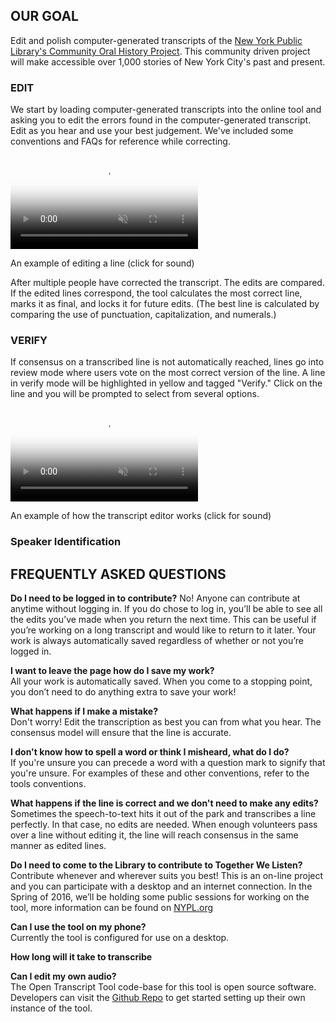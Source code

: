 ## OUR GOAL

Edit and polish computer-generated transcripts of the [New York Public Library's Community Oral History Project](oralhistory.nypl.org). This community driven project will make accessible over 1,000 stories of New York City's past and present.


### EDIT
We start by loading computer-generated transcripts into the online tool and asking you to edit the errors found in the computer-generated transcript. Edit as you hear and use your best judgement. We've included some conventions and FAQs for reference while correcting.

<!--Yo Beefoo, can you center this video and it's caption. Also, where do we stick alt text?-->
<video src="https://s3.amazonaws.com/togetherwelisten.nypl.org/video/twl_sample.mp4" preload="auto" class="toggle-sound sample-video" autoplay loop muted poster="https://s3.amazonaws.com/togetherwelisten.nypl.org/img/twl_sample.png"></video>
<p class="caption">An example of editing a line (click for sound)</p>

After multiple people have corrected the transcript. The edits are compared. If the edited lines correspond, the tool calculates the most correct line, marks it as final, and locks it for future edits. (The best line is calculated by comparing the use of punctuation, capitalization, and numerals.)  


### VERIFY  

If consensus on a transcribed line is not automatically reached, lines go into review mode where users vote on the most correct version of the line. A line in verify mode will be highlighted in yellow and tagged "Verify." Click on the line and you will be prompted to select from several options.

<!--Replace this with clip of verify. Format + add alt text-->
<video src="https://s3.amazonaws.com/togetherwelisten.nypl.org/video/twl_sample.mp4" preload="auto" class="toggle-sound sample-video" autoplay loop muted poster="https://s3.amazonaws.com/togetherwelisten.nypl.org/img/twl_sample.png"></video>
<p class="caption">An example of how the transcript editor works (click for sound)</p>


### Speaker Identification  



## FREQUENTLY ASKED QUESTIONS  

**Do I need to be logged in to contribute?**
No! Anyone can contribute at anytime without logging in. If you do chose to log in, you’ll be able to see all the edits you’ve made when you return the next time. This can be useful if you’re working on a long transcript and would like to return to it later. Your work is always automatically saved regardless of whether or not you’re logged in.

**I want to leave the page how do I save my work?**  
All your work is automatically saved. When you come to a stopping point, you don’t need to do anything extra to save your work!

**What happens if I make a mistake?**  
Don't worry! Edit the transcription as best you can from what you hear. The consensus model will ensure that the line is accurate.

**I don't know how to spell a word or think I misheard, what do I do?**  
If you're unsure you can precede a word with a question mark to signify that you're unsure. For examples of these and other conventions, refer to the tools conventions.

**What happens if the line is correct and we don't need to make any edits?**  
Sometimes the speech-to-text hits it out of the park and transcribes a line perfectly. In that case, no edits are needed. When enough volunteers pass over a line without editing it, the line will reach consensus in the same manner as edited lines.

**Do I need to come to the Library to contribute to Together We Listen?**  
Contribute whenever and wherever suits you best! This is an on-line project and you can participate with a desktop and an internet connection. In the Spring of 2016, we’ll be holding some public sessions for working on the tool, more information can be found on [NYPL.org](nypl.org)

**Can I use the tool on my phone?**  
Currently the tool is configured for use on a desktop.

**How long will it take to transcribe**  


**Can I edit my own audio?**  
The Open Transcript Tool code-base for this tool is open source software. Developers can visit the [Github Repo](https://github.com/NYPL/transcript-editor) to get started setting up their own instance of the tool.
